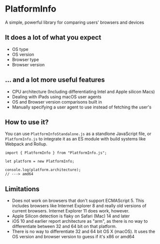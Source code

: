# PlatformInfo
A simple, powerful library for comparing users' browsers and devices

## It does a lot of what you expect 
* OS type
* OS version
* Browser type
* Browser version

## ... and a lot more useful features
* CPU architecture (Including differentiating Intel and Apple silicon Macs)
* Dealing with iPads using macOS user agents
* OS and Browser version comparisons built in
* Manually specifying a user agent to use instead of fetching the user's

## How to use it?
You can use `PlatformInfoStandalone.js` as a standlone JavaScript file, or `PlatformInfo.js` to integrate it as an ES module with build systems like Webpack and Rollup.

```
import { PlatformInfo } from "PlatformInfo.js";

let platform = new PlatformInfo;

console.log(platform.architecture);
// ---> amd64
```

## Limitations
* Does not work on browsers that don't support ECMAScript 5. This includes browsers like Internet Explorer 8 and really old versions of current browsers. Internet Explorer 11 does work, however. 
* Apple Silicon detection is flaky on Safari (Mac) 14 and later
* iOS 10 and earlier report architecture as "arm", as there is no way to differentiate between 32 and 64 bit on that platform.
* There is no way to differentiate 32 and 64 bit OS X (macOS). It uses the OS version and browser version to guess if it's x86 or amd64
